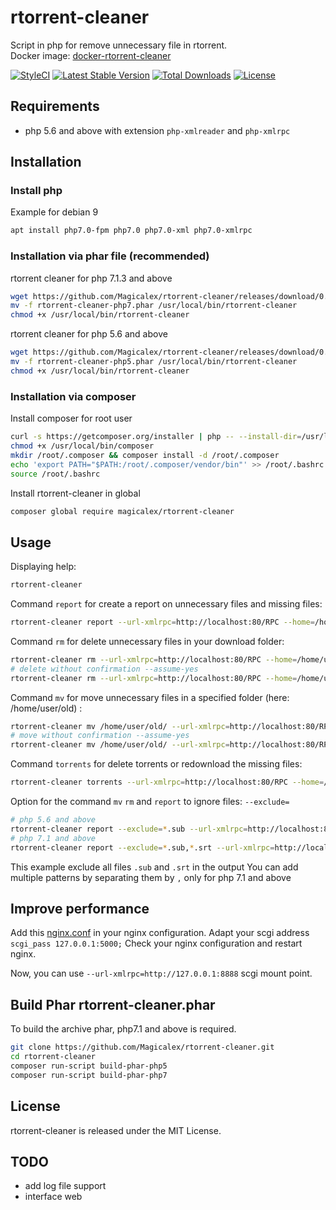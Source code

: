 # rtorrent-cleaner

Script in php for remove unnecessary file in rtorrent.  
Docker image: [docker-rtorrent-cleaner](https://hub.docker.com/r/magicalex/docker-rtorrent-cleaner)

[![StyleCI](https://github.styleci.io/repos/158750704/shield?branch=master)](https://github.styleci.io/repos/158750704)
[![Latest Stable Version](https://poser.pugx.org/magicalex/rtorrent-cleaner/v/stable)](https://packagist.org/packages/magicalex/rtorrent-cleaner)
[![Total Downloads](https://poser.pugx.org/magicalex/rtorrent-cleaner/downloads)](https://packagist.org/packages/magicalex/rtorrent-cleaner)
[![License](https://poser.pugx.org/magicalex/rtorrent-cleaner/license)](https://packagist.org/packages/magicalex/rtorrent-cleaner)

## Requirements

- php 5.6 and above with extension `php-xmlreader` and `php-xmlrpc`

## Installation

### Install php

Example for debian 9
```sh
apt install php7.0-fpm php7.0 php7.0-xml php7.0-xmlrpc
```

### Installation via phar file (recommended)

rtorrent cleaner for php 7.1.3 and above
```sh
wget https://github.com/Magicalex/rtorrent-cleaner/releases/download/0.3.0/rtorrent-cleaner-php7.phar
mv -f rtorrent-cleaner-php7.phar /usr/local/bin/rtorrent-cleaner
chmod +x /usr/local/bin/rtorrent-cleaner
```

rtorrent cleaner for php 5.6 and above
```sh
wget https://github.com/Magicalex/rtorrent-cleaner/releases/download/0.3.0/rtorrent-cleaner-php5.phar
mv -f rtorrent-cleaner-php5.phar /usr/local/bin/rtorrent-cleaner
chmod +x /usr/local/bin/rtorrent-cleaner
```

### Installation via composer

Install composer for root user
```sh
curl -s https://getcomposer.org/installer | php -- --install-dir=/usr/local/bin --filename=composer
chmod +x /usr/local/bin/composer
mkdir /root/.composer && composer install -d /root/.composer
echo 'export PATH="$PATH:/root/.composer/vendor/bin"' >> /root/.bashrc
source /root/.bashrc
```

Install rtorrent-cleaner in global
```sh
composer global require magicalex/rtorrent-cleaner
```

## Usage

Displaying help:
```sh
rtorrent-cleaner
```

Command `report` for create a report on unnecessary files and missing files:
```sh
rtorrent-cleaner report --url-xmlrpc=http://localhost:80/RPC --home=/home/user/torrents
```

Command `rm` for delete unnecessary files in your download folder:
```sh
rtorrent-cleaner rm --url-xmlrpc=http://localhost:80/RPC --home=/home/user/torrents
# delete without confirmation --assume-yes
rtorrent-cleaner rm --url-xmlrpc=http://localhost:80/RPC --home=/home/user/torrents --assume-yes
```

Command `mv` for move unnecessary files in a specified folder (here: /home/user/old) :
```sh
rtorrent-cleaner mv /home/user/old/ --url-xmlrpc=http://localhost:80/RPC --home=/home/user/torrents
# move without confirmation --assume-yes
rtorrent-cleaner mv /home/user/old/ --url-xmlrpc=http://localhost:80/RPC --home=/home/user/torrents --assume-yes
```

Command `torrents` for delete torrents or redownload the missing files:
```sh
rtorrent-cleaner torrents --url-xmlrpc=http://localhost:80/RPC --home=/home/user/torrents
```

Option for the command `mv` `rm` and `report` to ignore files: `--exclude=`
```sh
# php 5.6 and above
rtorrent-cleaner report --exclude=*.sub --url-xmlrpc=http://localhost:80/RPC --home=/home/user/torrents
# php 7.1 and above
rtorrent-cleaner report --exclude=*.sub,*.srt --url-xmlrpc=http://localhost:80/RPC --home=/home/user/torrents
```
This example exclude all files `.sub` and `.srt` in the output
You can add multiple patterns by separating them by `,` only for php 7.1 and above

## Improve performance

Add this [nginx.conf](https://github.com/Magicalex/rtorrent-cleaner/blob/master/nginx.conf) in your nginx configuration.
Adapt your scgi address `scgi_pass 127.0.0.1:5000;`
Check your nginx configuration and restart nginx.

Now, you can use `--url-xmlrpc=http://127.0.0.1:8888` scgi mount point.

## Build Phar rtorrent-cleaner.phar

To build the archive phar, php7.1 and above is required.
```sh
git clone https://github.com/Magicalex/rtorrent-cleaner.git
cd rtorrent-cleaner
composer run-script build-phar-php5
composer run-script build-phar-php7
```

## License

rtorrent-cleaner is released under the MIT License.

## TODO

- add log file support
- interface web

